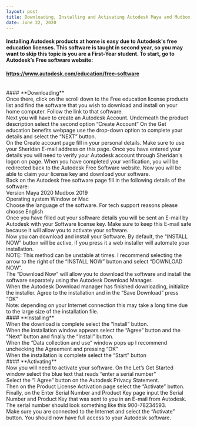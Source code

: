 ```yaml
---
layout: post
title: Downloading, Installing and Activating Autodesk Maya and Mudbox
date: June 22, 2020
--- 
```

#### Installing Autodesk products at home is easy due to Autodesk's free education licenses.  This software is taught in second year, so you may want to skip this topic is you are a First-Year student. To start, go to Autodesk’s Free software website:  
#### https://www.autodesk.com/education/free-software 
<br>
#### **Downloading** 
<br>
Once there, click on the scroll down to the Free education license products list and find the software that you wish to download and install on your home computer.  Follow the link to that software.  
<br>
Next you will have to create an Autodesk Account. Underneath the product description select the second option “Create Account” 
On the Get education benefits webpage use the drop-down option to complete your details and select the “NEXT” button.   
<br>
On the Create account page fill in your personal details.  Make sure to use your Sheridan E-mail address on this page.  Once you have entered your details you will need to verify your Autodesk account through Sheridan's logon on page.  When you have completed your verification, you will be redirected back to the Autodesk Free Software website. Now you will be able to claim your license key and download your software.  
<br>
Back on the Autodesk free software page fill in the following details of the software:  
<br>
Version   
Maya 2020  
Mudbox 2019  
<br>
Operating system  
Window or Mac  
<br>
Choose the language of the software.   
For tech support reasons please choose English  
<br>
Once you have filled out your software details you will be sent an E-mail by Autodesk with your Software license key. Make sure to keep this E-mail safe because it will allow you to activate your software.   
<br>
Now you can download and install your Software.  By default, the “INSTALL NOW” button will be active, if you press it a web installer will automate your installation.     
<br>
NOTE: This method can be unstable at times.  I recommend selecting the arrow to the right of the “INSTALL NOW” button and select “DOWNLOAD NOW”.     
<br>
The “Download Now” will allow you to download the software and install the software separately using the Autodesk Download Manager.   
<br>
When the Autodesk Download manager has finished downloading, initialize the installer.  Agree to the installation and in the “Save Download” press “OK”   
<br>
Note: depending on your Internet connection this may take a long time due to the large size of the installation file.    
<br>
#### **Installing**   
<br>
When the download is complete select the “Install” button.   
<br>
When the installation window appears select the “Agree” button and the “Next” button and finally the “Install” button.    
<br>
When the “Data collection and use” window pops up I recommend unchecking the Agreement and pressing “OK”    
<br>
When the installation is complete select the “Start” button   
<br>
#### **Activating**    
<br>
Now you will need to activate your software.  On the Let’s Get Started window select the blue text that reads “enter a serial number”   
<br>
Select the “I Agree” button on the Autodesk Privacy Statement.    
<br>
Then on the Product License Activation page select the “Activate” button.   
<br>
Finally, on the Enter Serial Number and Product Key page input the Serial Number and Product Key that was sent to you in an E-mail from Autodesk. The serial number should look something like this 900-78234593.   
<br>
Make sure you are connected to the Internet and select the “Activate” button. You should now have full access to your Autodesk software.    

